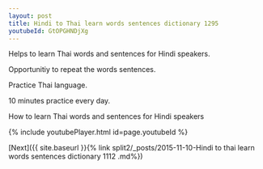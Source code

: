 ```yaml
---
layout: post
title: Hindi to Thai learn words sentences dictionary 1295 
youtubeId: GtOPGHNDjXg
---
```

 
 
Helps to learn Thai words and sentences for Hindi speakers.

Opportunitiy to repeat the words sentences. 

Practice Thai language. 
 
10 minutes practice every day. 
 
How to learn Thai words and sentences for Hindi speakers 
 
{% include youtubePlayer.html id=page.youtubeId %}
 
 
[Next]({{ site.baseurl }}{% link  split2/_posts/2015-11-10-Hindi to thai learn words sentences dictionary 1112 .md%})
 
